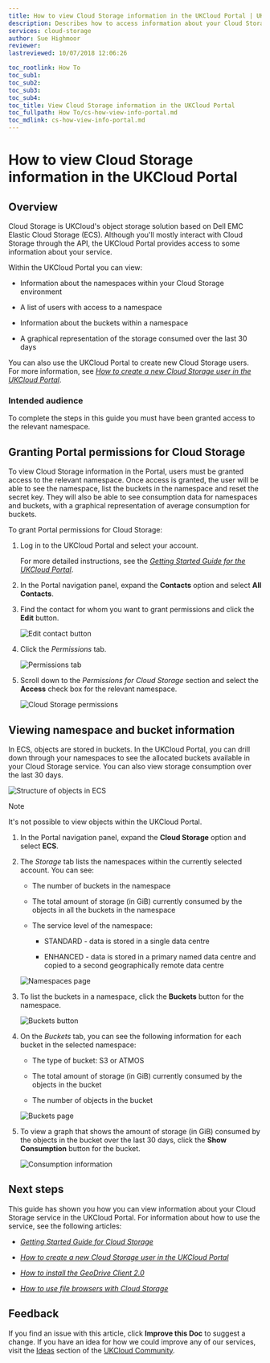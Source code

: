 ```yaml
---
title: How to view Cloud Storage information in the UKCloud Portal | UKCloud Ltd
description: Describes how to access information about your Cloud Storage service in the UKCloud Portal
services: cloud-storage
author: Sue Highmoor
reviewer:
lastreviewed: 10/07/2018 12:06:26

toc_rootlink: How To
toc_sub1:
toc_sub2:
toc_sub3:
toc_sub4:
toc_title: View Cloud Storage information in the UKCloud Portal
toc_fullpath: How To/cs-how-view-info-portal.md
toc_mdlink: cs-how-view-info-portal.md
---
```


# How to view Cloud Storage information in the UKCloud Portal

## Overview

Cloud Storage is UKCloud's object storage solution based on Dell EMC Elastic Cloud Storage (ECS). Although you'll mostly interact with Cloud Storage through the API, the UKCloud Portal provides access to some information about your service.

Within the UKCloud Portal you can view:

- Information about the namespaces within your Cloud Storage environment

- A list of users with access to a namespace

- Information about the buckets within a namespace

- A graphical representation of the storage consumed over the last 30 days

You can also use the UKCloud Portal to create new Cloud Storage users. For more information, see [*How to create a new Cloud Storage user in the UKCloud Portal*](cs-how-create-user.md).

### Intended audience

To complete the steps in this guide you must have been granted access to the relevant namespace.

## Granting Portal permissions for Cloud Storage

To view Cloud Storage information in the Portal, users must be granted access to the relevant namespace. Once access is granted, the user will be able to see the namespace, list the buckets in the namespace and reset the secret key. They will also be able to see consumption data for namespaces and buckets, with a graphical representation of average consumption for buckets.

To grant Portal permissions for Cloud Storage:

1. Log in to the UKCloud Portal and select your account.

    For more detailed instructions, see the [*Getting Started Guide for the UKCloud Portal*](../portal/ptl-gs.md).

2. In the Portal navigation panel, expand the **Contacts** option and select **All Contacts**.

3. Find the contact for whom you want to grant permissions and click the **Edit** button.

    ![Edit contact button](images/cs-portal-btn-edit-contact.png)

4. Click the *Permissions* tab.

    ![Permissions tab](images/cs-portal-tab-permissions.png)

5. Scroll down to the *Permissions for Cloud Storage* section and select the **Access** check box for the relevant namespace.

    ![Cloud Storage permissions](images/cs-portal-permissions.png)

## Viewing namespace and bucket information

In ECS, objects are stored in buckets. In the UKCloud Portal, you can drill down through your namespaces to see the allocated buckets available in your Cloud Storage service. You can also view storage consumption over the last 30 days.

![Structure of objects in ECS](images/cs-namespace-buckets.png)

> [!NOTE]
> It's not possible to view objects within the UKCloud Portal.

1. In the Portal navigation panel, expand the **Cloud Storage** option and select **ECS**.

2. The *Storage* tab lists the namespaces within the currently selected account. You can see:

    - The number of buckets in the namespace

    - The total amount of storage (in GiB) currently consumed by the objects in all the buckets in the namespace

    - The service level of the namespace:

        - STANDARD - data is stored in a single data centre

        - ENHANCED - data is stored in a primary named data centre and copied to a second geographically remote data centre

    ![Namespaces page](images/cs-portal-namespaces.png)

3. To list the buckets in a namespace, click the **Buckets** button for the namespace.

    ![Buckets button](images/cs-portal-btn-buckets.png)

4. On the *Buckets* tab, you can see the following information for each bucket in the selected namespace:

    - The type of bucket: S3 or ATMOS

    - The total amount of storage (in GiB) currently consumed by the objects in the bucket

    - The number of objects in the bucket

    ![Buckets page](images/cs-portal-buckets.png)

5. To view a graph that shows the amount of storage (in GiB) consumed by the objects in the bucket over the last 30 days, click the **Show Consumption** button for the bucket.

    ![Consumption information](images/cs-portal-consumption.png)

## Next steps

This guide has shown you how you can view information about your Cloud Storage service in the UKCloud Portal. For information about how to use the service, see the following articles:

- [*Getting Started Guide for Cloud Storage*](cs-gs.md)

- [*How to create a new Cloud Storage user in the UKCloud Portal*](cs-how-create-user.md)

- [*How to install the GeoDrive Client 2.0*](cs-how-install-geodrive2-client.md)

- [*How to use file browsers with Cloud Storage*](cs-how-use-file-browsers.md)

## Feedback

If you find an issue with this article, click **Improve this Doc** to suggest a change. If you have an idea for how we could improve any of our services, visit the [Ideas](https://community.ukcloud.com/ideas) section of the [UKCloud Community](https://community.ukcloud.com).
